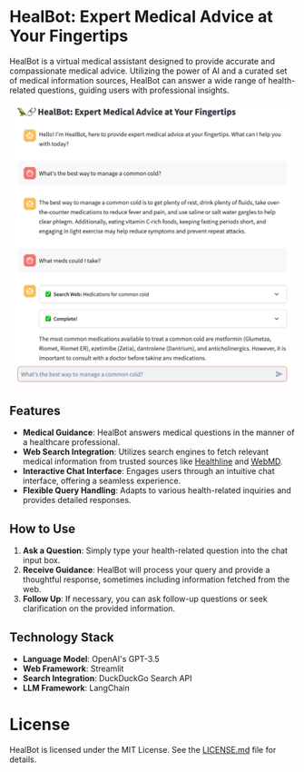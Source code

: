 # HealBot: Expert Medical Advice at Your Fingertips

HealBot is a virtual medical assistant designed to provide accurate and compassionate medical advice. Utilizing the power of AI and a curated set of medical information sources, HealBot can answer a wide range of health-related questions, guiding users with professional insights.

![HealBot Screenshot](screenshot.png)

## Features

- **Medical Guidance**: HealBot answers medical questions in the manner of a healthcare professional.
- **Web Search Integration**: Utilizes search engines to fetch relevant medical information from trusted sources like [Healthline](https://www.healthline.com/) and [WebMD](https://www.webmd.com/).
- **Interactive Chat Interface**: Engages users through an intuitive chat interface, offering a seamless experience.
- **Flexible Query Handling**: Adapts to various health-related inquiries and provides detailed responses.

## How to Use

1. **Ask a Question**: Simply type your health-related question into the chat input box.
2. **Receive Guidance**: HealBot will process your query and provide a thoughtful response, sometimes including information fetched from the web.
3. **Follow Up**: If necessary, you can ask follow-up questions or seek clarification on the provided information.

## Technology Stack

- **Language Model**: OpenAI's GPT-3.5
- **Web Framework**: Streamlit
- **Search Integration**: DuckDuckGo Search API
- **LLM Framework**: LangChain

# License

HealBot is licensed under the MIT License. See the [LICENSE.md](LICENSE.md) file for details.
